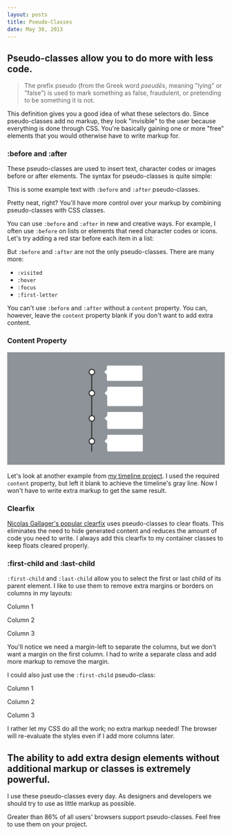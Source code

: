 ```yaml
---
layout: posts
title: Pseudo-Classes
date: May 30, 2013
---
```

<h2>
Pseudo-classes allow you to do more with less code.
</h2>

<blockquote>
<p>
The prefix pseudo (from the Greek word <em>pseudēs</em>, meaning "lying" or "false") is used to mark something as false, fraudulent, or pretending to be something it is not.
</p>
</blockquote>

<p>
This definition gives you a good idea of what these selectors do. Since pseudo-classes add no markup, they look "invisible" to the user because everything is done through CSS. You're basically gaining one or more "free" elements that you would otherwise have to write markup for.
</p>

<h3>:before and :after</h3>

<p>
These pseudo-classes are used to insert text, character codes or images before or after elements. The syntax for pseudo-classes is quite simple:
</p>

<script src="https://gist.github.com/aekaplan/5679831.js"> </script>

<div class="row-example">
  <p class="example">
  This is some example text with <code>:before</code> and <code>:after</code> pseudo-classes.
  </p>
</div>

<p>
Pretty neat, right? You'll have more control over your markup by combining pseudo-classes with CSS classes.
</p>

<p>
You can use <code>:before</code> and <code>:after</code> in new and creative ways. For example, I often use <code>:before</code> on lists or elements that need character codes or icons. Let's try adding a red star before each item in a list:
</p>

<script src="https://gist.github.com/aekaplan/5679880.js"> </script>

<p>But <code>:before</code> and <code>:after</code> are not the only pseudo-classes. There are many more:</p>

<div class="row-example">
<ul class="example">
<li><code>:visited</code></li>
<li><code>:hover</code></li>
<li><code>:focus</code></li>
<li><code>:first-letter</code></li>
</ul>
</div>

<p>
You can't use <code>:before</code> and <code>:after</code> without a <code>content</code> property. You can, however, leave the <code>content</code> property blank if you don't want to add extra content.
</p>

<h3>Content Property</h3>

<img src="/images/timeline.jpg">

<p>
Let's look at another example from <a href="projects/timeline.html">my timeline project</a>. I used the required <code>content</code> property, but left it blank to achieve the timeline's gray line. Now I won't have to write extra markup to get the same result.
</p>

<script src="https://gist.github.com/aekaplan/5679711.js"> </script>

<h3>Clearfix</h3>
<p>
<a href="http://nicolasgallagher.com/micro-clearfix-hack/" target="_blank">Nicolas Gallager's popular clearfix</a> uses pseudo-classes to clear floats. This eliminates the need to hide generated content and reduces the amount of code you need to write. I always add this clearfix to my container classes to keep floats cleared properly.
</p>

<script src="https://gist.github.com/aekaplan/5680048.js"> </script>


<h3>:first-child and :last-child</h3>
<p>
<code>:first-child</code> and <code>:last-child</code> allow you to select the first or last child of its parent element. I like to use them to remove extra margins or borders on columns in my layouts:
</p>

<div class="row-example">
  <div class="column-example-bad first">
    <p>Column 1</p>
  </div>

  <div class="column-example-bad">
    <p>Column 2</p>
  </div>

  <div class="column-example-bad">
    <p>Column 3</p>
  </div>
</div>

<script src="https://gist.github.com/aekaplan/5682833.js"> </script>

<script src="https://gist.github.com/aekaplan/5682842.js"> </script>

<p>
You'll notice we need a margin-left to separate the columns, but we don't want a margin on the first column. I had to write a separate class and add more markup to remove the margin. 
</p>

<p>
I could also just use the <code>:first-child</code> pseudo-class:
</p>

<div class="row-example">
  <div class="column-example">
    <p>Column 1</p>
  </div>

  <div class="column-example">
    <p>Column 2</p>
  </div>

  <div class="column-example">
    <p>Column 3</p>
  </div>
</div>

<script src="https://gist.github.com/aekaplan/5682861.js"> </script>

<script src="https://gist.github.com/aekaplan/5682773.js"> </script>

<p>
I rather let my CSS do all the work; no extra markup needed! The browser will re-evaluate the styles even if I add more columns later.
</p>

<h2>
The ability to add extra design elements without additional markup or classes is extremely powerful.
</h2>

<p>
I use these pseudo-classes every day. As designers and developers we should try to use as little markup as possible.
</p>

<div class="note">
<p>
Greater than 86% of all users' browsers support pseudo-classes. Feel free to use them on your project.
</p>
</div>
